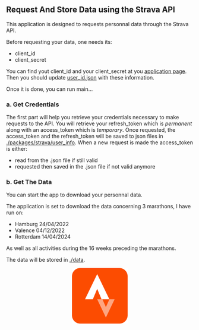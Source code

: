 ## Request And Store Data using the Strava API

This application is designed to requests personnal data through the Strava API.

Before requesting your data, one needs its:
 - client_id
 - client_secret

You can find yout client_id and your client_secret at you [application page](https://www.strava.com/settings/api). Then you should update 
[user_id.json](https://github.com/NicoMrs/Strava/tree/main/packages/strava/user_info) with these information.

Once it is done, you can run main... 

### a. Get Credentials
The first part will help you retrieve your credentials necessary to make requests to the API. You will retrieve your refresh_token which is *permanent* 
along with an access_token which is *temporary*. Once requested, the access_token and the refresh_token will be saved to json files in [./packages/strava/user_info](https://github.com/NicoMrs/StravaProject/tree/main/packages/strava/user_info). 
When a new request is made the access_token is either:
- read from the .json file if still valid 
- requested then saved in the .json file if not valid anymore


### b. Get The Data
You can start the app to download your personnal data. 

The application is set to download the data concerning 3 marathons, I have run on:
- Hamburg 	24/04/2022
- Valence 	04/12/2022
- Rotterdam 	14/04/2024

As well as all activities during the 16 weeks preceding the marathons. 

The data will be stored in [./data](https://github.com/NicoMrs/StravaProject/tree/main/data).

<p align="center">
  <img src="images/strava.png?raw=true" width="150">
</p>
